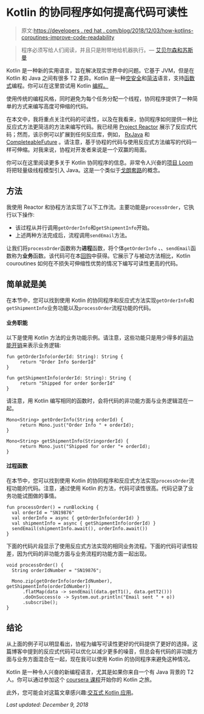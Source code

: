 # Kotlin 的协同程序如何提高代码可读性

> 原文:[https://developers . red hat . com/blog/2018/12/03/how-kotlins-coroutines-improve-code-readability](https://developers.redhat.com/blog/2018/12/03/how-kotlins-coroutines-improve-code-readability)

> 程序必须写给人们阅读，并且只是附带地给机器执行。— [艾贝尔森和苏斯曼](https://en.wikiquote.org/wiki/Programming_languages)

Kotlin 是一种新的实用语言，旨在解决现实世界中的问题。它基于 JVM，但是在 Kotlin 和 Java 之间有很多 T2 差异。Kotlin 是一种[空安全](https://kotlinlang.org/docs/reference/null-safety.html)和[简洁](https://kotlinlang.org/docs/reference/faq.html#what-advantages-does-kotlin-give-me-over-the-java-programming-language)语言，支持[函数式](https://kotlinlang.org/docs/reference/lambdas.html)编程。你可以在这里尝试用 Kotlin [编程。](https://try.kotlinlang.org)

使用传统的编程风格，同时避免为每个任务分配一个线程，协同程序提供了一种简单的方式来编写高度可伸缩的代码。

在本文中，我将重点关注代码的可读性，以及在我看来，协同程序如何提供一种比反应式方法更简洁的方法来编写代码。我已经用 [Project Reactor](https://projectreactor.io) 展示了反应式代码；然而，该示例可以扩展到任何反应库，例如， [RxJava](https://github.com/ReactiveX/RxJava) 和 [CompleteableFuture](https://docs.oracle.com/javase/8/docs/api/java/util/concurrent/CompletableFuture.html) 。请注意，基于协程的代码与使用反应式方法编写的代码一样可伸缩。对我来说，协程对开发者来说是一个双赢的局面。

你可以在这里阅读更多关于 Kotlin 协同程序的信息。非常令人兴奋的[项目 Loom](https://openjdk.java.net/projects/loom/) 将把轻量级线程模型引入 Java。这是一个类似于[戈朗套路](https://tour.golang.org/concurrency/1)的概念。

## 方法

我使用 Reactor 和协程方法实现了以下工作流。主要功能是`processOrder`，它执行以下操作:

*   该过程从并行调用`getOrderInfo`和`getShipmentInfo`开始。
*   上述两种方法完成后，流程调用`sendEmail`方法。

让我们将`processOrder`函数称为**进程**函数，将个体`getOrderInfo` *、*、`sendEmail`函数称为**业务**函数。该代码可在本[回购](https://github.com/masoodfaisal/coroutines-reactive-code-clarity)中获得。它展示了与被动方法相比，Kotlin couroutines 如何在不损失可伸缩性优势的情况下编写可读性更高的代码。

## 简单就是美

在本节中，您可以找到使用 Kotlin 的协同程序和反应式方法实现`getOrderInfo`和`getShipmentInfo`业务功能以及`processOrder`流程功能的代码。

#### 业务职能

以下是使用 Kotlin 方法的业务功能示例。请注意，这些功能只是用少得多的[非功能开销](https://medium.com/@elye.project/understanding-suspend-function-of-coroutines-de26b070c5ed)来表示业务逻辑:

```
fun getOrderInfo(orderId: String): String {
     return "Order Info $orderId"
}
```

```
fun getShipmentInfo(orderId: String): String {
     return "Shipped for order $orderId"
}
```

请注意，用 Kotlin 编写相同的函数时，会将代码的非功能方面与业务逻辑混在一起。

```
Mono<String> getOrderInfo(String orderId) {
     return Mono.just("Order Info " + orderId);
}
```

```
Mono<String> getShipmentInfo(StringorderId) {
     return Mono.just("Shipped for order "+ orderId);
}
```

#### 过程函数

在本节中，您可以找到使用 Kotlin 的协同程序和反应式方法实现`processOrder`流程功能的代码。注意，通过使用 Kotlin 的方法，代码可读性很高。代码记录了业务功能试图做的事情。

```
fun processOrder() = runBlocking {
  val orderId = "SN19876"
  val orderInfo = async { getOrderInfo(orderId) }
  val shipmentInfo = async { getShipmentInfo(orderId) }
  sendEmail(shipmentInfo.await(), orderInfo.await())
}
```

下面的代码片段显示了使用反应式方法实现的相同业务流程。下面的代码可读性较差，因为代码的非功能方面与业务流程的功能方面一起出现。

```
void processOrder() {
  String orderIdNumber = "SN19876";

  Mono.zip(getOrderInfo(orderIdNumber), getShipmentInfo(orderIdNumber))
      .flatMap(data -> sendEmail(data.getT1(), data.getT2()))
      .doOnSuccess(o -> System.out.println("Email sent " + o))
      .subscribe();
}
```

## 结论

从上面的例子可以明显看出，协程为编写可读性更好的代码提供了更好的选择。这篇博客中提到的反应式代码可以优化以减少更多的噪音，但总会有代码的非功能方面与业务方面混合在一起，现在我可以使用 Kotlin 的协同程序来避免这种情况。

Kotlin 是一种令人兴奋的新编程语言，尤其是如果你来自一个有 Java 背景的 T2 人。你可以通过参加这个 [coursera 课程](https://www.coursera.org/learn/kotlin-for-java-developers)开始你的 Kotlin 之旅。

此外，您可能会对这篇文章感兴趣:[交互式 Kotlin 应用](https://developers.redhat.com/blog/2017/12/07/inter-reactive-kotlin-applications/)。

*Last updated: December 9, 2018*